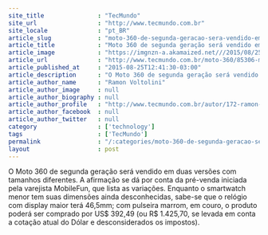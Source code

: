 ```yaml
---
site_title               : "TecMundo"
site_url                 : "http://www.tecmundo.com.br"
site_locale              : "pt_BR"
article_slug             : "moto-360-de-segunda-geracao-sera-vendido-em-dois-tamanhos-diferentes"
article_title            : "Moto 360 de segunda geração será vendido em dois tamanhos diferentes"
article_image            : "https://imgnzn-a.akamaized.net///2015/08/25/25124030726471-t1200x480.jpg"
article_url              : "http://www.tecmundo.com.br/moto-360/85306-moto-360-segunda-geracao-vendido-dois-tamanho-diferentes.htm"
article_published_at     : "2015-08-25T12:41:30-03:00"
article_description      : "O Moto 360 de segunda geração será vendido em duas versões com tamanhos diferentes. A afirmação se dá por conta da pré-venda iniciada pela varejista MobileFun, que lista as variações. Enquanto o smartwatch menor tem suas dimensões ainda desconhecidas, sabe-se que o relógio com display maior terá 46,5mm; com pulseira marrom, em couro, o produto poderá ser comprado por US$ 392,49 (ou R$ 1.425,70, se levada em conta a cotação atual do Dólar e desconsiderados os impostos)."
article_author_name      : "Ramon Voltolini"
article_author_image     : null
article_author_biography : null
article_author_profile   : "http://www.tecmundo.com.br/autor/172-ramon-voltolini/"
article_author_facebook  : null
article_author_twitter   : null
category                 : ['technology']
tags                     : ['TecMundo']
permalink                : "/:categories/moto-360-de-segunda-geracao-sera-vendido-em-dois-tamanhos-diferentes/"
layout                   : post
---
```


O Moto 360 de segunda geração será vendido em duas versões com tamanhos diferentes. A afirmação se dá por conta da pré-venda iniciada pela varejista MobileFun, que lista as variações. Enquanto o smartwatch menor tem suas dimensões ainda desconhecidas, sabe-se que o relógio com display maior terá 46,5mm; com pulseira marrom, em couro, o produto poderá ser comprado por US$ 392,49 (ou R$ 1.425,70, se levada em conta a cotação atual do Dólar e desconsiderados os impostos).
